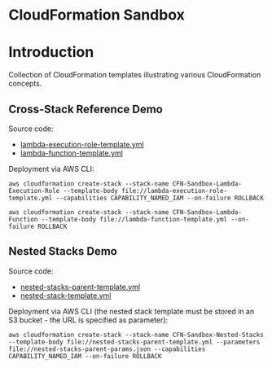# CloudFormation Sandbox

# Introduction
Collection of CloudFormation templates illustrating various CloudFormation concepts.

## Cross-Stack Reference Demo

Source code:
- [lambda-execution-role-template.yml](./lambda-execution-role-template.yml)
- [lambda-function-template.yml](./lambda-function-template.yml)

Deployment via AWS CLI:
```
aws cloudformation create-stack --stack-name CFN-Sandbox-Lambda-Execution-Role --template-body file://lambda-execution-role-template.yml --capabilities CAPABILITY_NAMED_IAM --on-failure ROLLBACK

aws cloudformation create-stack --stack-name CFN-Sandbox-Lambda-Function --template-body file://lambda-function-template.yml --on-failure ROLLBACK
```

## Nested Stacks Demo

Source code:
- [nested-stacks-parent-template.yml](./nested-stacks-parent-template.yml)
- [nested-stack-template.yml](./nested-stack-template.yml)

Deployment via AWS CLI (the nested stack template must be stored in an S3 bucket - the URL is specified as parameter):
```
aws cloudformation create-stack --stack-name CFN-Sandbox-Nested-Stacks --template-body file://nested-stacks-parent-template.yml --parameters file://nested-stacks-parent-params.json --capabilities CAPABILITY_NAMED_IAM --on-failure ROLLBACK
```
